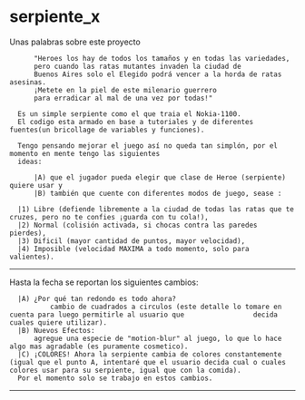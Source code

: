 # serpiente_x

  Unas palabras sobre este proyecto 
        
          "Heroes los hay de todos los tamaños y en todas las variedades, 
          pero cuando las ratas mutantes invaden la ciudad de           
          Buenos Aires solo el Elegido podrá vencer a la horda de ratas asesinas. 
          ¡Metete en la piel de este milenario guerrero 
          para erradicar al mal de una vez por todas!"
          
      Es un simple serpiente como el que traia el Nokia-1100.
      El codigo esta armado en base a tutoriales y de diferentes fuentes(un bricollage de variables y funciones).
      
      Tengo pensando mejorar el juego así no queda tan simplón, por el momento en mente tengo las siguientes
      ideas:
      
          |A) que el jugador pueda elegir que clase de Heroe (serpiente) quiere usar y
          |B) también que cuente con diferentes modos de juego, sease :
          
      |1) Libre (defiende libremente a la ciudad de todas las ratas que te cruzes, pero no te confies ¡guarda con tu cola!),
      |2) Normal (colisión activada, si chocas contra las paredes pierdes),
      |3) Dificil (mayor cantidad de puntos, mayor velocidad),
      |4) Imposible (velocidad MAXIMA a todo momento, solo para valientes).
      
  ---------------------------------
  
  Hasta la fecha se reportan los siguientes cambios:
      
      |A) ¿Por qué tan redondo es todo ahora? 
              cambio de cuadrados a circulos (este detalle lo tomare en cuenta para luego permitirle al usuario que                 decida cuales quiere utilizar).
      |B) Nuevos Efectos:
          agregue una especie de "motion-blur" al juego, lo que lo hace algo mas agradable (es puramente cosmetico).
      |C) ¡COLORES! Ahora la serpiente cambia de colores constantemente (igual que el punto A, intentaré que el usuario decida cual o cuales colores usar para su serpiente, igual que con la comida).
      Por el momento solo se trabajo en estos cambios.
      
  ---------------------------------    
      
      
      
    
      
      
      
  
